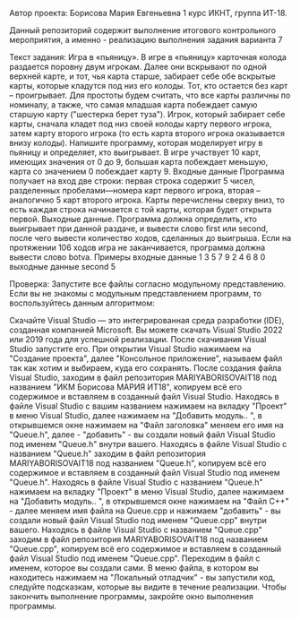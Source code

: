Автор проекта: Борисова Мария Евгеньевна 1 курс ИКНТ, группа ИТ-18.

Данный репозиторий содержит выполнение итогового контрольного мероприятия, а именно - реализацию выполнения задания варианта 7

Текст задания:
Игра в «пьяницу». В игре в «пьяницу» карточная колода раздается поровну
двум игрокам. Далее они вскрывают по одной верхней карте, и тот, чья карта
старше, забирает себе обе вскрытые карты, которые кладутся под низ его
колоды. Тот, кто остается без карт – проигрывает. Для простоты будем
считать, что все карты различны по номиналу, а также, что самая младшая
карта побеждает самую старшую карту ("шестерка берет туза"). Игрок,
который забирает себе карты, сначала кладет под низ своей колоды карту
первого игрока, затем карту второго игрока (то есть карта второго игрока
оказывается внизу колоды). Напишите программу, которая моделирует игру в
пьяницу и определяет, кто выигрывает.
В игре участвует 10 карт, имеющих значения от 0 до 9, большая карта
побеждает меньшую, карта со значением 0 побеждает карту 9.
Входные данные Программа получает на вход две строки: первая строка
содержит 5 чисел, разделенных пробелами—номера карт первого игрока,
вторая – аналогично 5 карт второго игрока. Карты перечислены сверху вниз,
то есть каждая строка начинается с той карты, которая будет открыта первой.
Выходные данные. Программа должна определить, кто выигрывает при
данной раздаче, и вывести слово first или second, после чего вывести
количество ходов, сделанных до выигрыша. Если на протяжении 106 ходов
игра не заканчивается, программа должна вывести слово botva.
Примеры входные данные 1 3 5 7 9 2 4 6 8 0 выходные данные second 5 

Проверка:
Запустите все файлы согласно модульному представлению.
Если вы не знакомы с модульным представлением программ, то воспользуйтесь данным алгоритмом:

Скачайте Visual Studio — это интегрированная среда разработки (IDE), созданная компанией Microsoft. Вы можете скачать Visual Studio 2022 или 2019 года для успешной реализации.
После скачивания Visual Studio запустите его.
При открытии Visual Studio нажимаем на "Создание проекта", далее "Консольное приложение", называем файл так как хотим и выбираем, куда его сохранять.
После создания файла Visual Studio, заходим в файл репозитория MARIYABORISOVAIT18 под названием "ИКМ Борисова МАРИЯ ИТ18", копируем всё его содержимое и вставляем в созданный файл Visual Studio.
Находясь в файле Visual Studio с вашим названием нажимаем на вкладку "Проект" в меню Visual Studio, далее нажимаем на "Добавить модуль.. ",
в открывшемся окне нажимаем на "Файл заголовка" меняем его имя на "Queue.h", далее - "добавить" - вы создали новый файл Visual Studio под именем "Queue.h" внутри вашего.
Находясь в файле Visual Studio с названием "Queue.h" заходим в файл репозитория MARIYABORISOVAIT18 под названием "Queue.h", 
копируем всё его содержимое и вставляем в созданный файл Visual Studio под именем "Queue.h".
Находясь в файле Visual Studio с названием "Queue.h" нажимаем на вкладку "Проект" в меню Visual Studio, далее нажимаем на "Добавить модуль.. ", в 
открывшемся окне нажимаем на "Файл C++" - далее меняем имя файла на Queue.cpp и нажимаем "добавить" - вы создали новый файл Visual Studio под именем "Queue.cpp" внутри вашего.
Находясь в файле Visual Studio с названием "Queue.cpp" заходим в файл репозитория MARIYABORISOVAIT18 под названием "Queue.cpp", 
копируем всё его содержимое и вставляем в созданный файл Visual Studio под именем "Queue.cpp".
Переходим в файл с именем, которое вы создали сами. В меню файла, в котором вы находитесь нажимаем на 
"Локальный отладчик" - вы запустили код, следуйте подсказкам, которые вы видите в течение реализации.
Чтобы закончить выполнение программы, закройте окно выполнения программы.

